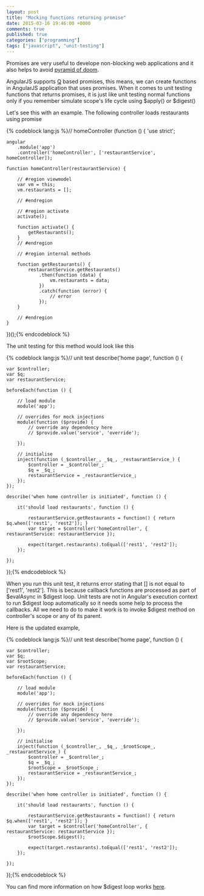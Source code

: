 ```yaml
---
layout: post
title: "Mocking functions returning promise"
date: 2015-03-16 19:46:00 +0000
comments: true
published: true
categories: ["programming"]
tags: ["javascript", "unit-testing"]
---
```


<p>Promises are very useful to develope non-blocking web applications and it also helps to avoid <a href="http://calculist.org/blog/2011/12/14/why-coroutines-wont-work-on-the-web/" target="_blank">pyramid of doom</a>.</p>
<p>AngularJS supports&nbsp;<a href="https://github.com/kriskowal/q" target="_blank">Q</a>&nbsp;based promises, this means, we can create functions in AngularJS application that uses promises. When it comes to unit testing functions that returns promises, it is just like unit testing normal functions <!-- more -->only if you remember&nbsp;simulate scope's life cycle using $apply() or $digest()</p>
<p>Let's see this with an example. The following controller loads restaurants using promise</p>
{% codeblock lang:js %}// homeController
(function () {
    'use strict';

    angular
        .module('app')
        .controller('homeController', ['restaurantService', homeController]);

    function homeController(restaurantService) {

        // #region viewmodel
        var vm = this;
        vm.restaurants = [];

        // #endregion

        // #region activate
        activate();

        function activate() {
            getRestaurants();
        }
        // #endregion

        // #region internal methods

        function getRestaurants() {
            restaurantService.getRestaurants()
                .then(function (data) {
                    vm.restaurants = data;
                })
                .catch(function (error) {
                    // error
                });
        }

        // #endregion
    }

})();{% endcodeblock %}
<p>The unit testing for this method would look like this</p>
{% codeblock lang:js %}// unit test
describe('home page', function () {

    var $controller;
    var $q;
    var restaurantService;

    beforeEach(function () {

        // load module
        module('app');

        // overrides for mock injections
        module(function ($provide) {
            // override any dependency here
            // $provide.value('service', 'override'); 

        });

        // initialise
        inject(function (_$controller_, _$q_, _restaurantService_) {
            $controller = _$controller_;
            $q = _$q_;
            restaurantService = _restaurantService_;
        });
    });

    describe('when home controller is initiated', function () {

        it('should load restaurants', function () {

            restaurantService.getRestaurants = function() { return $q.when(['rest1', 'rest2']); }
            var target = $controller('homeController', { restaurantService: restaurantService });

            expect(target.restaurants).toEqual(['rest1', 'rest2']);
        });

    });
});{% endcodeblock %}
<p>When you run this unit test, it returns error stating that [] is not equal to ['rest1', 'rest2']. This is because callback functions are processed as part of $evalAsync in $digest loop. Unit tests are not in Angular's execution context to run $digest loop automatically so it needs some help to process the callbacks. All we need to do to make it work is to invoke $digest method on controller's scope or any of its parent.</p>
<p>Here is the updated example,</p>
{% codeblock lang:js %}// unit test
describe('home page', function () {

    var $controller;
    var $q;
    var $rootScope;
    var restaurantService;

    beforeEach(function () {

        // load module
        module('app');

        // overrides for mock injections
        module(function ($provide) {
            // override any dependency here
            // $provide.value('service', 'override'); 

        });

        // initialise
        inject(function (_$controller_, _$q_, _$rootScope_, _restaurantService_) {
            $controller = _$controller_;
            $q = _$q_;
            $rootScope = _$rootScope_;
            restaurantService = _restaurantService_;
        });
    });

    describe('when home controller is initiated', function () {

        it('should load restaurants', function () {

            restaurantService.getRestaurants = function() { return $q.when(['rest1', 'rest2']); }
            var target = $controller('homeController', { restaurantService: restaurantService });
            $rootScope.$digest();

            expect(target.restaurants).toEqual(['rest1', 'rest2']);
        });

    });
 });{% endcodeblock %}
<p>You can find more information on how $digest loop works&nbsp;<a href="https://docs.angularjs.org/guide/scope#integration-with-the-browser-event-loop" target="_blank">here</a>.</p>
